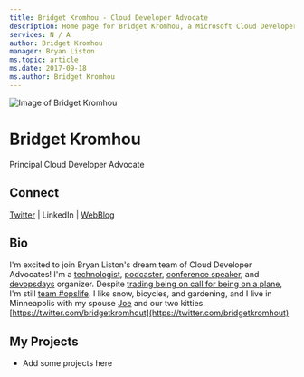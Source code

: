 ```yaml
---
title: Bridget Kromhou - Cloud Developer Advocate
description: Home page for Bridget Kromhou, a Microsoft Cloud Developer Advocate
services: N / A
author: Bridget Kromhou
manager: Bryan Liston
ms.topic: article
ms.date: 2017-09-18
ms.author: Bridget Kromhou
---
```


![Image of Bridget Kromhou](media/profiles/bridget-kromhou.png)

# Bridget Kromhou

Principal Cloud Developer Advocate

## Connect
[Twitter](https://twitter.com/bridgetkromhout) | LinkedIn | [WebBlog](https://bridgetkromhout.com)

## Bio

I'm excited to join Bryan Liston's dream team of Cloud Developer Advocates! I'm a [technologist](https://bridgetkromhout.com), [podcaster](https://www.arresteddevops.com), [conference speaker](https://bridgetkromhout.com/speaking/), and [devopsdays](https://www.devopsdays.org/) organizer. Despite [trading being on call for being on a plane](https://twitter.com/bridgetkromhout/status/730835258418057216), I'm still [team #opslife](https://twitter.com/bridgetkromhout/status/628355127066365952). I like snow, bicycles, and gardening, and I live in Minneapolis with my spouse [Joe](https://twitter.com/joelaha) and our two kitties. [https://twitter.com/bridgetkromhout](https://twitter.com/bridgetkromhout)



## My Projects

* Add some projects here
